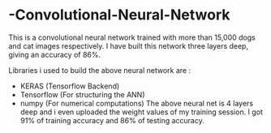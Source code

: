 # -Convolutional-Neural-Network
This is a convolutional neural network trained with more than 15,000 dogs and cat images respectively. 
I have built this network three layers deep, giving an accuracy of 86%.

Libraries i used to build the above neural network are :
- KERAS (Tensorflow Backend)
- Tensorflow (For structuring the ANN)
- numpy (For numerical computations)
The above neural net is 4 layers deep and i even uploaded the weight values of my training session. I got 91% of training accuracy 
and 86% of testing accuracy.
